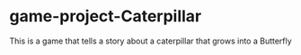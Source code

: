 # game-project-Caterpillar
This is a game that tells a story about a caterpillar that grows into a Butterfly
